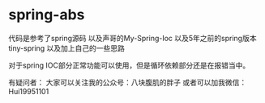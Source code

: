# spring-abs
 代码是参考了spring源码 以及声哥的My-Spring-Ioc 以及5年之前的spring版本tiny-spring 以及加上自己的一些思路
 
 对于spring IOC部分正常功能可以使用，但是循环依赖部分还是在报错当中。
 
 有疑问者：
 大家可以关注我的公众号：八块腹肌的胖子
 或者可以加我微信： Hui19951101
 
